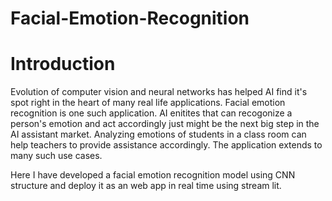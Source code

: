# Facial-Emotion-Recognition

# Introduction
Evolution of computer vision and neural networks has helped AI find it's spot right in the heart of many real life applications. Facial emotion recognition is one such application. AI enitites that can recogonize a person's emotion and act accordingly just might be the next big step in the AI assistant market. Analyzing emotions of students in a class room can help teachers to provide assistance accordingly. The application extends to many such use cases.

Here I have developed a facial emotion recognition model using CNN structure and deploy it as an web app in real time using stream lit.

